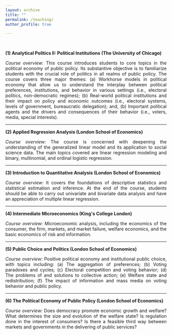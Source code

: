 ```yaml
---
layout: archive
title: ""
permalink: /teaching/
author_profile: true

---
```



 
<br>

**(1) Analytical Politics II: Political Institutions (The University of Chicago)**

<div style="text-align: justify">

<em>Course overview:</em> This course introduces students to core topics in the political economy of public policy. Its substantive objective is to familiarize students with the crucial role of politics in all realms of public policy. The course covers three major themes: (a) Workhorse models in political economy that allow us to understand the interplay between political preferences, institutions, and behavior in various settings (i.e., electoral politics, non-democratic regimes); (b) Real-world political institutions and their impact on policy and economic outcomes (i.e., electoral systems, levels of government, bureaucratic delegation); and, (b) Important political agents and the drivers and consequences of their behavior (i.e., voters, media, special interests).

</div>

---

**(2) Applied Regression Analysis (London School of Economics)**

<div style="text-align: justify">

<em>Course overview:</em> The course is concerned with deepening the understanding of the generalized linear model and its application to social science data. The main topics covered are linear regression modeling and binary, multinomial, and ordinal logistic regression.

</div>

---

**(3) Introduction to Quantitative Analysis (London School of Economics)**

<div style="text-align: justify">

<em>Course overview:</em>  It covers the foundations of descriptive statistics and statistical estimation and inference. At the end of the course, students should be able to carry out univariate and bivariate data analysis and have an appreciation of multiple linear regression.

</div>

---

**(4) Intermediate Microeconomics (King's College London)**

<div style="text-align: justify">

<em>Course overview:</em>  Microeconomic analysis, including the economics of the consumer, the firm, markets, and market failure, welfare economics, and the basic economics of risk and information.

</div>

---

**(5) Public Choice and Politics (London School of Economics)**

<div style="text-align: justify">

<em>Course overview:</em>  Positive political economy and institutional public choice, with topics including: (a) The aggregation of preferences; (b) Voting paradoxes and cycles; (c) Electoral competition and voting behavior; (d) The problems of and solutions to collective action; (e) Welfare state and redistribution; (f) The impact of information and mass media on voting behavior and public policy.

</div>

---

**(6) The Political Economy of Public Policy (London School of Economics)**

<div style="text-align: justify">

<em>Course overview:</em>  Does democracy promote economic growth and welfare? What determines the size and evolution of the welfare state? Is regulation done in the interest of consumers? Is there a feasible third way between markets and governments in the delivering of public services?<br><br>

</div>

